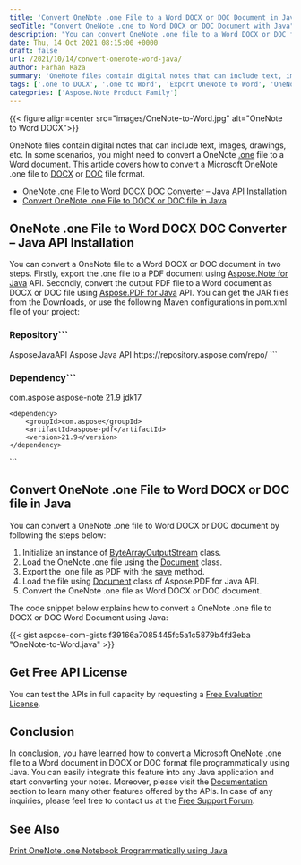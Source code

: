 ```yaml
---
title: 'Convert OneNote .one File to a Word DOCX or DOC Document in Java'
seoTitle: "Convert OneNote .one to Word DOCX or DOC Document with Java"
description: "You can convert OneNote .one file to a Word DOCX or DOC format document programmatically using Java. Export Microsoft OneNote to Word Document."
date: Thu, 14 Oct 2021 08:15:00 +0000
draft: false
url: /2021/10/14/convert-onenote-word-java/
author: Farhan Raza
summary: 'OneNote files contain digital notes that can include text, images, drawings, etc. In some scenarios, you might need to convert a OneNote .one file to a Word document. This article covers how to convert a Microsoft OneNote .one file to DOCX or DOC file format.'
tags: ['.one to DOCX', '.one to Word', 'Export OneNote to Word', 'OneNote to Word']
categories: ['Aspose.Note Product Family']
---
```




{{< figure align=center src="images/OneNote-to-Word.jpg" alt="OneNote to Word DOCX">}}


OneNote files contain digital notes that can include text, images, drawings, etc. In some scenarios, you might need to convert a OneNote [.one][1] file to a Word document. This article covers how to convert a Microsoft OneNote .one file to [DOCX][2] or [DOC][3] file format.

*   [OneNote .one File to Word DOCX DOC Converter – Java API Installation][4]
*   [Convert OneNote .one File to DOCX or DOC file in Java][5]

## OneNote .one File to Word DOCX DOC Converter – Java API Installation

You can convert a OneNote file to a Word DOCX or DOC document in two steps. Firstly, export the .one file to a PDF document using [Aspose.Note for Java][6] API. Secondly, convert the output PDF file to a Word document as DOCX or DOC file using [Aspose.PDF for Java][7] API. You can get the JAR files from the Downloads, or use the following Maven configurations in pom.xml file of your project:

### Repository```
 <repositories>
    <repository>
        <id>AsposeJavaAPI</id>
        <name>Aspose Java API</name>
        <url>https://repository.aspose.com/repo/</url>
    </repository>
</repositories>
```

### Dependency```
 <dependencies>
    <dependency>
        <groupId>com.aspose</groupId>
        <artifactId>aspose-note</artifactId>
        <version>21.9</version>
        <classifier>jdk17</classifier>        
    </dependency>

    <dependency>
        <groupId>com.aspose</groupId>
        <artifactId>aspose-pdf</artifactId>
        <version>21.9</version>
    </dependency>
</dependencies>
```

## Convert OneNote .one File to Word DOCX or DOC file in Java

You can convert a OneNote .one file to Word DOCX or DOC document by following the steps below:

1.  Initialize an instance of [ByteArrayOutputStream][8] class.
2.  Load the OneNote .one file using the [Document][9] class.
3.  Export the .one file as PDF with the [save][10] method.
4.  Load the file using [Document][11] class of Aspose.PDF for Java API.
5.  Convert the OneNote .one file as Word DOCX or DOC document.

The code snippet below explains how to convert a OneNote .one file to DOCX or DOC Word Document using Java:

{{< gist aspose-com-gists f39166a7085445fc5a1c5879b4fd3eba "OneNote-to-Word.java" >}}

## Get Free API License

You can test the APIs in full capacity by requesting a [Free Evaluation License][12].

## Conclusion

In conclusion, you have learned how to convert a Microsoft OneNote .one file to a Word document in DOCX or DOC format file programmatically using Java. You can easily integrate this feature into any Java application and start converting your notes. Moreover, please visit the [Documentation][13] section to learn many other features offered by the APIs. In case of any inquiries, please feel free to contact us at the [Free Support Forum][14].

## See Also

[Print OneNote .one Notebook Programmatically using Java][15]




[1]: https://docs.fileformat.com/note-taking/one/
[2]: https://docs.fileformat.com/word-processing/docx/
[3]: https://docs.fileformat.com/word-processing/doc/
[4]: #section1
[5]: #section2
[6]: https://products.aspose.com/note/java/
[7]: https://products.aspose.com/pdf/java/
[8]: https://docs.oracle.com/en/java/javase/11/docs/api/java.base/java/io/ByteArrayOutputStream.html
[9]: https://apireference.aspose.com/note/java/com.aspose.note/Document
[10]: https://apireference.aspose.com/note/java/com.aspose.note/Document#save-java.lang.String-
[11]: https://apireference.aspose.com/pdf/java/com.aspose.pdf/Document
[12]: https://purchase.aspose.com/temporary-license
[13]: https://docs.aspose.com/
[14]: https://forum.aspose.com/
[15]: https://blog.aspose.com/2021/09/09/print-onenote-.one-notebook-programmatically-using-java/




